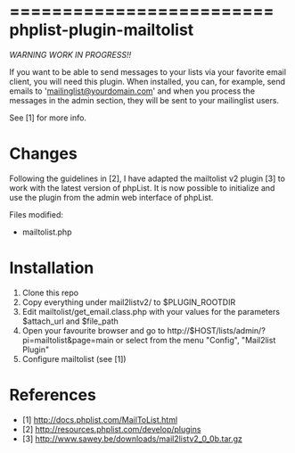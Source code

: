 =========================
phplist-plugin-mailtolist
=========================

_*WARNING* WORK IN PROGRESS!!_


If you want to be able to send messages to your lists via your favorite email client, you will need this plugin.
When installed, you can, for example, send emails to 'mailinglist@yourdomain.com' and when you process the messages in the admin section, they will be sent to your mailinglist users.

See [1] for more info.


Changes
=======

Following the guidelines in [2], I have adapted the mailtolist v2 plugin [3] to work with the latest version of phpList.
It is now possible to initialize and use the plugin from the admin web interface of phpList.

Files modified:
 - mailtolist.php


Installation
============

1. Clone this repo
2. Copy everything under mail2listv2/ to $PLUGIN_ROOTDIR
3. Edit mailtolist/get_email.class.php with your values for the parameters $attach_url and $file_path
4. Open your favourite browser and go to http://$HOST/lists/admin/?pi=mailtolist&page=main or select from the menu "Config", "Mail2list Plugin"
5. Configure mailtolist (see [1])


References
==========

- [1] http://docs.phplist.com/MailToList.html
- [2] http://resources.phplist.com/develop/plugins
- [3] http://www.sawey.be/downloads/mail2listv2_0_0b.tar.gz
